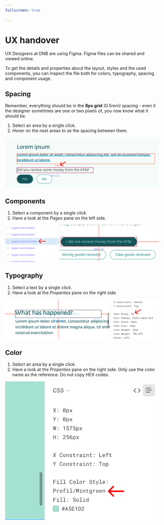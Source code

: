 ```yaml
---
fullscreen: true

---
```


<Intro>

# UX handover

UX Designers at DNB are using Figma. Figma files can be shared and viewed online.

To get the details and properties about the layout, styles and the used components, you can inspect the file both for colors, typography, spacing and component usage.

## Spacing

Remember, everything should be in the **8px grid** (0.5rem) spacing - even it the designer sometimes are one or two pixels of, you now know what it should be.

1. Select an area by a single _click_.
2. _Hover_ on the next areas to se the spacing between them.

![What spacing is used](./assets/ux-handover-spacing.png)

## Components

1. Select a component by a single _click_.
2. Have a look at the _Pages_ pane on the left side.

![What component is used](./assets/ux-handover-component.png)

## Typography

1. Select a text by a single _click_.
2. Have a look at the _Properties_ pane on the right side.

![What typography is used](./assets/ux-handover-typography.png)

## Color

1. Select an area by a single _click_.
2. Have a look at the _Properties_ pane on the right side. Only use the color name as the reference. Do not copy HEX codes.

![What color is uses](./assets/ux-handover-color.png)

<IntroFooter href="/uilib/intro/05-eufemia-for-developers" text="Next - Eufemia for Developers" />

</Intro>
